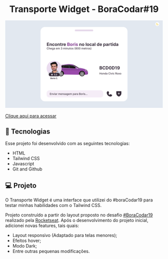 <h1 align="center"> Transporte Widget - BoraCodar#19 </h1>

![preview](./.github/preview.png)

[Clique aqui para acessar](https://maik-emanoel.github.io/transport-widget/)

## 🚀 Tecnologias

Esse projeto foi desenvolvido com as seguintes tecnologias:

- HTML
- Tailwind CSS
- Javascript
- Git and Github

## 💻 Projeto

O Transporte Widget é uma interface que utilizei do #boraCodar19 para testar minhas habilidades com o Tailwind CSS. <br>

Projeto construído a partir do layout proposto no desafio [#BoraCodar19](https://boracodar.dev/) realizado pela [Rocketseat](https://rocketseat.com.br).
Após o desenvolvimento do projeto inicial, adicionei novas features, tais quais:

- Layout responsivo (Adaptado para telas menores);
- Efeitos hover;
- Modo Dark;
- Entre outras pequenas modificações.